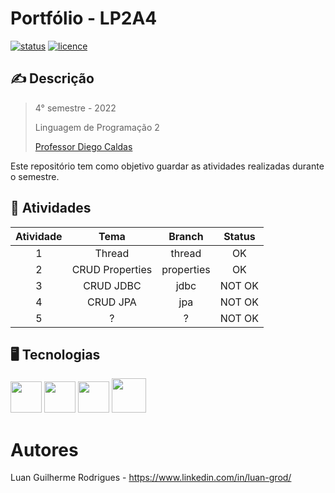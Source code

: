 # Portfólio - LP2A4
[![status](https://img.shields.io/badge/status-incompleto-yellow)](https://github.com/LuanGrod/)
[![licence](https://img.shields.io/badge/licença-NONE-red)](https://github.com/LuanGrod/PortfolioLP2A4)

## ✍️ Descrição

> 4° semestre - 2022
>
> Linguagem de Programação 2
> 
> [Professor Diego Caldas](https://github.com/diegocaldas/)
> 

Este repositório tem como objetivo guardar as atividades realizadas durante o semestre.

## 📁 Atividades


|  Atividade  |       Tema        |   Branch    | Status |
|:-----------:|:----------------:|:------------:|:------:|
|      1      |      Thread      |    thread    |   OK   |
|      2      |  CRUD Properties |  properties  |   OK   |
|      3      |    CRUD JDBC     |     jdbc     | NOT OK |
|      4      |     CRUD JPA     |     jpa      | NOT OK |
|      5      |         ?        |      ?       | NOT OK |


## 🖥️ Tecnologias
<div>
  <img height="50" src="https://cdn.jsdelivr.net/gh/devicons/devicon/icons/java/java-original.svg"/>
  <img height="50" src="https://cdn.jsdelivr.net/gh/devicons/devicon/icons/tomcat/tomcat-original.svg"/>
  <img height="50" src="https://cdn.icon-icons.com/icons2/2107/PNG/512/file_type_maven_icon_130397.png" />
  <img height="55" src="https://cdn.icon-icons.com/icons2/3053/PNG/512/mysql_workbench_macos_bigsur_icon_189924.png" />
</div>

# Autores

Luan Guilherme Rodrigues - https://www.linkedin.com/in/luan-grod/
